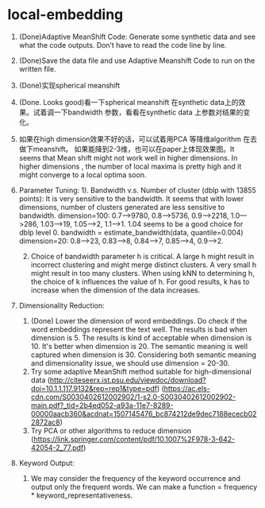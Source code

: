 # local-embedding
1. (Done)Adaptive MeanShift Code: Generate some synthetic data and see what the code outputs. Don’t have to read the code line by line. 

2. (Done)Save the data file and use Adaptive Meanshift Code to run on the written file. 

1. (Done)实现spherical meanshift

2. (Done. Looks good)看一下spherical meanshift 在synthetic data上的效果。试着调一下bandwidth 参数，看看在synthetic data 上参数对结果的变化。

3. 如果在high dimension效果不好的话，可以试着用PCA 等降维algorithm 在去做下meanshift。 如果能降到2-3维，也可以在paper上体现效果图。It seems that Mean shift might not work well in higher dimensions. In higher dimensions , the number of local maxima is pretty high and it might converge to a local optima soon. 

4. Parameter Tuning:
	1). Bandwidth v.s. Number of cluster (dblp with 13855 points): It is very sensitive to the bandwidth. It seems that with lower dimensions, number of clusters generated are less sensitive to bandwidth. 
	dimension=100: 0.7—>9780, 0.8—>5736, 0.9—>2218, 1.0—>286, 1.03–>19, 1.05–>2, 1.1—>1. 1.04 seems to be a good choice for dblp level 0. bandwidth = estimate_bandwidth(data, quantile=0.004)
	dimension=20: 0.8—>23, 0.83—>8, 0.84—>7, 0.85—>4, 0.9—>2. 

	2) Choice of bandwidth parameter h is critical. A large h might result in incorrect clustering and might merge distinct clusters. A very small h might result in too many clusters. When using kNN to determining h, the choice of k influences the value of h. For good results, k has to increase when the dimension of the data increases.

5. Dimensionality Reduction:
	1) (Done) Lower the dimension of word embeddings. Do check if the word embeddings represent the text well. The results is bad when dimension is 5. The results is kind of acceptable when dimension is 10. It's better when dimension is 20. The semantic meaning is well captured when dimension is 30. Considering both semantic meaning and dimensionality issue, we should use dimension = 20-30. 
	2) Try some adaptive MeanShift method suitable for high-dimensional data (http://citeseerx.ist.psu.edu/viewdoc/download?doi=10.1.1.117.9132&rep=rep1&type=pdf) (https://ac.els-cdn.com/S0030402612002902/1-s2.0-S0030402612002902-main.pdf?_tid=2b4ed052-a93a-11e7-8289-00000aacb360&acdnat=1507145476_bc874212de9dec7188ececb022872ac8)
	3) Try PCA or other algorithms to reduce dimension (https://link.springer.com/content/pdf/10.1007%2F978-3-642-42054-2_77.pdf)

6. Keyword Output: 
	1) We may consider the frequency of the keyword occurrence and output only the frequent words. We can make a function = frequency * keyword_representativeness. 
